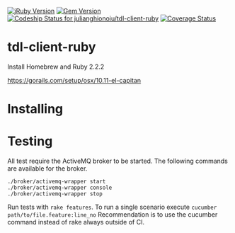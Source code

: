 [![jRuby Version](http://img.shields.io/badge/Ruby-2.2.2-blue.svg)](http://jruby.org/2015/07/09/jruby-9-0-0-0-rc2.html)
[![Gem Version](http://img.shields.io/gem/v/tdl-client-ruby.svg)](https://rubygems.org/search?query=tdl-client-ruby)
[![Codeship Status for julianghionoiu/tdl-client-ruby](https://img.shields.io/codeship/1072db10-0fc1-0133-f3de-1e6fe7bb1028.svg)](https://codeship.com/projects/91966)
[![Coverage Status](https://coveralls.io/repos/julianghionoiu/tdl-client-ruby/badge.svg?branch=master&service=github)](https://coveralls.io/github/julianghionoiu/tdl-client-ruby?branch=master)

# tdl-client-ruby

Install Homebrew and Ruby 2.2.2

https://gorails.com/setup/osx/10.11-el-capitan

# Installing

# Testing

All test require the ActiveMQ broker to be started.
The following commands are available for the broker.

```
./broker/activemq-wrapper start
./broker/activemq-wrapper console
./broker/activemq-wrapper stop
```

Run tests with `rake features`.
To run a single scenario execute `cucumber path/to/file.feature:line_no`
Recommendation is to use the cucumber command instead of rake always outside of CI.
